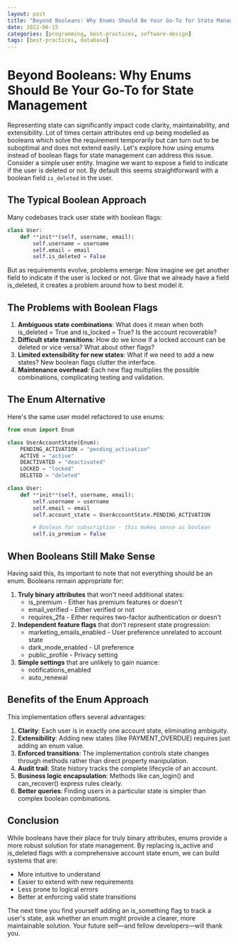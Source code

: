 ```yaml
---
layout: post
title: "Beyond Booleans: Why Enums Should Be Your Go-To for State Management"
date: 2022-06-15
categories: [programming, best-practices, software-design]
tags: [best-practices, database]
---
```


# Beyond Booleans: Why Enums Should Be Your Go-To for State Management

Representing state can significantly impact code clarity, maintainability, and extensibility.
Lot of times certain attributes end up being modelled as booleans which solve the requirement temporarily but can turn out to be suboptimal and does not extend easily.
Let's explore how using enums instead of boolean flags for state management can address this issue.
Consider a simple user entity. Imagine we want to expose a field to indicate if the user is deleted or not. By default this seems straightforward with a boolean field `is_deleted` in the user.

## The Typical Boolean Approach

Many codebases track user state with boolean flags:

```python
class User:
    def **init**(self, username, email):
        self.username = username
        self.email = email
        self.is_deleted = False
```

But as requirements evolve, problems emerge:
Now imagine we get another field to indicate if the user is locked or not. Give that we already have a field is_deleted, it creates a problem around how to best model it.

## The Problems with Boolean Flags

1. **Ambiguous state combinations**: What does it mean when both is_deleted = True and is_locked = True? Is the account recoverable?
2. **Difficult state transitions**: How do we know if a locked account can be deleted or vice versa? What about other flags?
3. **Limited extensibility for new states**: What if we need to add a new states? New boolean flags clutter the interface.
4. **Maintenance overhead**: Each new flag multiplies the possible combinations, complicating testing and validation.

## The Enum Alternative

Here's the same user model refactored to use enums:

```python
from enum import Enum

class UserAccountState(Enum):
    PENDING_ACTIVATION = "pending_activation"
    ACTIVE = "active"
    DEACTIVATED = "deactivated"
    LOCKED = "locked"
    DELETED = "deleted"

class User:
    def **init**(self, username, email):
        self.username = username
        self.email = email
        self.account_state = UserAccountState.PENDING_ACTIVATION

        # Boolean for subscription - this makes sense as boolean
        self.is_premium = False
```

## When Booleans Still Make Sense

Having said this, its important to note that not everything should be an enum. Booleans remain appropriate for:

1. **Truly binary attributes** that won't need additional states:
   * is_premium - Either has premium features or doesn't
   * email_verified - Either verified or not
   * requires_2fa - Either requires two-factor authentication or doesn't
2. **Independent feature flags** that don't represent state progression:
   * marketing_emails_enabled - User preference unrelated to account state
   * dark_mode_enabled - UI preference
   * public_profile - Privacy setting
3. **Simple settings** that are unlikely to gain nuance:
   * notifications_enabled
   * auto_renewal

## Benefits of the Enum Approach

This implementation offers several advantages:

1. **Clarity**: Each user is in exactly one account state, eliminating ambiguity.
2. **Extensibility**: Adding new states (like PAYMENT_OVERDUE) requires just adding an enum value.
3. **Enforced transitions**: The implementation controls state changes through methods rather than direct property manipulation.
4. **Audit trail**: State history tracks the complete lifecycle of an account.
5. **Business logic encapsulation**: Methods like can_login() and can_recover() express rules clearly.
6. **Better queries**: Finding users in a particular state is simpler than complex boolean combinations.

## Conclusion

While booleans have their place for truly binary attributes, enums provide a more robust solution for state management. By replacing is_active and is_deleted flags with a comprehensive account state enum, we can build systems that are:
* More intuitive to understand
* Easier to extend with new requirements
* Less prone to logical errors
* Better at enforcing valid state transitions

The next time you find yourself adding an is_something flag to track a user's state, ask whether an enum might provide a clearer, more maintainable solution. Your future self—and fellow developers—will thank you.
